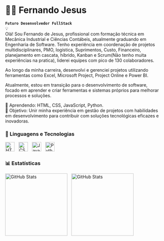 # 👨‍💻 Fernando Jesus
**`Futuro Desenvolvedor FullStack`**
<br/>
💡
<br/>
Olá! Sou Fernando de Jesus, profissional com formação técnica em Mecânica Industrial e Ciências Contábeis, atualmente graduando em Engenharia de Software. Tenho experiência em coordenação de projetos multidisciplinares, PMO, logística, Suprimentos, Custo, Financeiro, planejamento em cascata, híbrido, Kanban e Scrum(Não tenho muita experiências na pratica), liderei equipes com pico de 130 colaboradores.

Ao longo da minha carreira, desenvolvi e gerenciei projetos utilizando ferramentas como Excel, Microsoft Project, Project Online e Power BI. 

Atualmente, estou em transição para o desenvolvimento de software, focado em aprender e criar ferramentas e sistemas próprios para melhorar processos e soluções.

🧠 Aprendendo: HTML, CSS, JavaScript, Python.  
🎯 Objetivo: Unir minha experiência em gestão de projetos com habilidades em desenvolvimento para contribuir com soluções tecnológicas eficazes e inovadoras.

### 🤖 Linguagens e Tecnologias

<img 
    align="left" 
    alt="HTML"
    title="HTML" 
    width="30px" 
    style="padding-right: 10px;" 
    src="https://cdn.jsdelivr.net/gh/devicons/devicon@latest/icons/html5/html5-original.svg" 
/>
<img 
    align="left" 
    alt="CSS" 
    title="CSS"
    width="30px" 
    style="padding-right: 10px;" 
    src="https://cdn.jsdelivr.net/gh/devicons/devicon@latest/icons/css3/css3-original.svg" 
/>
<img 
    align="left" 
    alt="JavaScript" 
    title="JavaScript"
    width="30px" 
    style="padding-right: 10px;" 
    src="https://cdn.jsdelivr.net/gh/devicons/devicon@latest/icons/javascript/javascript-original.svg" 
/>
<img 
    align="left" 
    alt="Python" 
    title="Python"
    width="30px" 
    style="padding-right: 10px;" 
    src="https://cdn.jsdelivr.net/gh/devicons/devicon@latest/icons/python/python-original.svg" 
/>

<br/>
<br/>

### 📊 Estatísticas

<p>
  <img 
    align="left" 
    alt="GitHub Stats" 
    height="200" 
    style="padding-right: 10px;" 
    src="https://github-readme-stats.vercel.app/api?username=Herem1&show_icons=true&theme=tokyonight&include_all_commits=true&locale=pt-br" 
  />

<img 
      align="left" 
      alt="GitHub Stats" 
      height="200" 
      src="https://github-readme-stats.vercel.app/api/top-langs/?username=Herem1&theme=tokyonight&layout=compact&custom_title=Tecnologias&langs_count=9" 
  />

</p>
